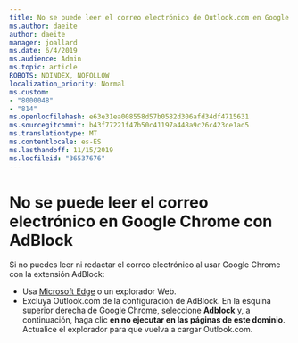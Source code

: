 ```yaml
---
title: No se puede leer el correo electrónico de Outlook.com en Google Chrome con AdBlock
ms.author: daeite
author: daeite
manager: joallard
ms.date: 6/4/2019
ms.audience: Admin
ms.topic: article
ROBOTS: NOINDEX, NOFOLLOW
localization_priority: Normal
ms.custom:
- "8000048"
- "814"
ms.openlocfilehash: e63e31ea008558d57b0582d306afd34df4715631
ms.sourcegitcommit: b43f77221f47b50c41197a448a9c26c423ce1ad5
ms.translationtype: MT
ms.contentlocale: es-ES
ms.lasthandoff: 11/15/2019
ms.locfileid: "36537676"
---
```

# <a name="cant-read-email-in-google-chrome-with-adblock"></a>No se puede leer el correo electrónico en Google Chrome con AdBlock

Si no puedes leer ni redactar el correo electrónico al usar Google Chrome con la extensión AdBlock:

- Usa [Microsoft Edge](https://go.microsoft.com/fwlink/p/?linkid=2001503&amp;clcid=0x409) o un explorador Web.
- Excluya Outlook.com de la configuración de AdBlock. En la esquina superior derecha de Google Chrome, seleccione **Adblock** y, a continuación, haga clic **en no ejecutar en las páginas de este dominio**. Actualice el explorador para que vuelva a cargar Outlook.com.